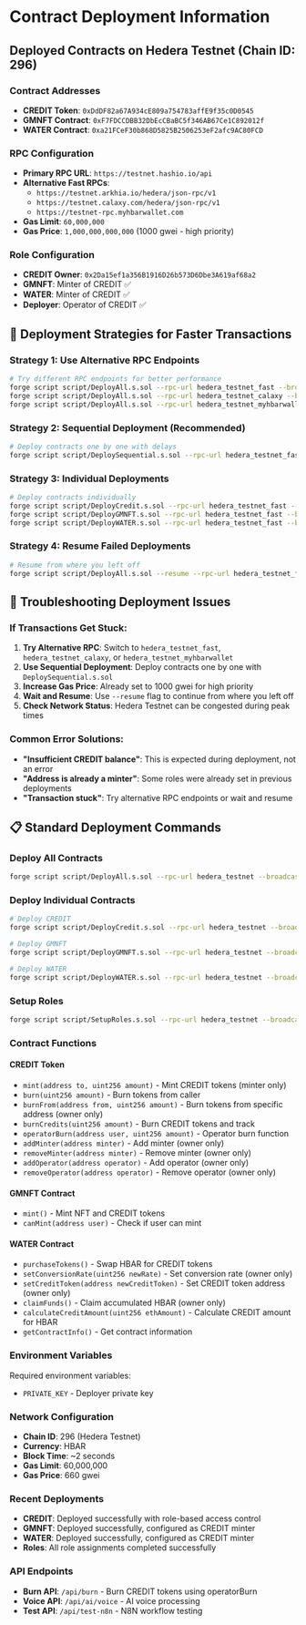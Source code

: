 # Contract Deployment Information

## Deployed Contracts on Hedera Testnet (Chain ID: 296)

### Contract Addresses

- **CREDIT Token**: `0xDdDF82a67A934cE809a754783affE9f35c0D0545`
- **GMNFT Contract**: `0xF7FDCCDBB32DbEcCBaBC5f346AB67Ce1C892012f`
- **WATER Contract**: `0xa21FCeF30b868D5825B2506253eF2afc9AC80FCD`

### RPC Configuration

- **Primary RPC URL**: `https://testnet.hashio.io/api`
- **Alternative Fast RPCs**:
  - `https://testnet.arkhia.io/hedera/json-rpc/v1`
  - `https://testnet.calaxy.com/hedera/json-rpc/v1`
  - `https://testnet-rpc.myhbarwallet.com`
- **Gas Limit**: `60,000,000`
- **Gas Price**: `1,000,000,000,000` (1000 gwei - high priority)

### Role Configuration

- **CREDIT Owner**: `0x2Da15ef1a356B1916D26b573D6Dbe3A619af68a2`
- **GMNFT**: Minter of CREDIT ✅
- **WATER**: Minter of CREDIT ✅
- **Deployer**: Operator of CREDIT ✅

## 🚀 Deployment Strategies for Faster Transactions

### Strategy 1: Use Alternative RPC Endpoints
```bash
# Try different RPC endpoints for better performance
forge script script/DeployAll.s.sol --rpc-url hedera_testnet_fast --broadcast --gas-limit 60000000
forge script script/DeployAll.s.sol --rpc-url hedera_testnet_calaxy --broadcast --gas-limit 60000000
forge script script/DeployAll.s.sol --rpc-url hedera_testnet_myhbarwallet --broadcast --gas-limit 60000000
```

### Strategy 2: Sequential Deployment (Recommended)
```bash
# Deploy contracts one by one with delays
forge script script/DeploySequential.s.sol --rpc-url hedera_testnet_fast --broadcast --gas-limit 60000000
```

### Strategy 3: Individual Deployments
```bash
# Deploy contracts individually
forge script script/DeployCredit.s.sol --rpc-url hedera_testnet_fast --broadcast --gas-limit 60000000
forge script script/DeployGMNFT.s.sol --rpc-url hedera_testnet_fast --broadcast --gas-limit 60000000
forge script script/DeployWATER.s.sol --rpc-url hedera_testnet_fast --broadcast --gas-limit 60000000
```

### Strategy 4: Resume Failed Deployments
```bash
# Resume from where you left off
forge script script/DeployAll.s.sol --resume --rpc-url hedera_testnet_fast --broadcast --gas-limit 60000000
```

## 🔧 Troubleshooting Deployment Issues

### If Transactions Get Stuck:
1. **Try Alternative RPC**: Switch to `hedera_testnet_fast`, `hedera_testnet_calaxy`, or `hedera_testnet_myhbarwallet`
2. **Use Sequential Deployment**: Deploy contracts one by one with `DeploySequential.s.sol`
3. **Increase Gas Price**: Already set to 1000 gwei for high priority
4. **Wait and Resume**: Use `--resume` flag to continue from where you left off
5. **Check Network Status**: Hedera Testnet can be congested during peak times

### Common Error Solutions:
- **"Insufficient CREDIT balance"**: This is expected during deployment, not an error
- **"Address is already a minter"**: Some roles were already set in previous deployments
- **"Transaction stuck"**: Try alternative RPC endpoints or wait and resume

## 📋 Standard Deployment Commands

### Deploy All Contracts
```bash
forge script script/DeployAll.s.sol --rpc-url hedera_testnet --broadcast --gas-limit 60000000
```

### Deploy Individual Contracts
```bash
# Deploy CREDIT
forge script script/DeployCredit.s.sol --rpc-url hedera_testnet --broadcast --gas-limit 60000000

# Deploy GMNFT
forge script script/DeployGMNFT.s.sol --rpc-url hedera_testnet --broadcast --gas-limit 60000000

# Deploy WATER
forge script script/DeployWATER.s.sol --rpc-url hedera_testnet --broadcast --gas-limit 60000000
```

### Setup Roles
```bash
forge script script/SetupRoles.s.sol --rpc-url hedera_testnet --broadcast --gas-limit 60000000
```

### Contract Functions

#### CREDIT Token
- `mint(address to, uint256 amount)` - Mint CREDIT tokens (minter only)
- `burn(uint256 amount)` - Burn tokens from caller
- `burnFrom(address from, uint256 amount)` - Burn tokens from specific address (owner only)
- `burnCredits(uint256 amount)` - Burn CREDIT tokens and track
- `operatorBurn(address user, uint256 amount)` - Operator burn function
- `addMinter(address minter)` - Add minter (owner only)
- `removeMinter(address minter)` - Remove minter (owner only)
- `addOperator(address operator)` - Add operator (owner only)
- `removeOperator(address operator)` - Remove operator (owner only)

#### GMNFT Contract
- `mint()` - Mint NFT and CREDIT tokens
- `canMint(address user)` - Check if user can mint

#### WATER Contract
- `purchaseTokens()` - Swap HBAR for CREDIT tokens
- `setConversionRate(uint256 newRate)` - Set conversion rate (owner only)
- `setCreditToken(address newCreditToken)` - Set CREDIT token address (owner only)
- `claimFunds()` - Claim accumulated HBAR (owner only)
- `calculateCreditAmount(uint256 ethAmount)` - Calculate CREDIT amount for HBAR
- `getContractInfo()` - Get contract information

### Environment Variables

Required environment variables:
- `PRIVATE_KEY` - Deployer private key

### Network Configuration

- **Chain ID**: 296 (Hedera Testnet)
- **Currency**: HBAR
- **Block Time**: ~2 seconds
- **Gas Limit**: 60,000,000
- **Gas Price**: 660 gwei

### Recent Deployments

- **CREDIT**: Deployed successfully with role-based access control
- **GMNFT**: Deployed successfully, configured as CREDIT minter
- **WATER**: Deployed successfully, configured as CREDIT minter
- **Roles**: All role assignments completed successfully

### API Endpoints

- **Burn API**: `/api/burn` - Burn CREDIT tokens using operatorBurn
- **Voice API**: `/api/ai/voice` - AI voice processing
- **Test API**: `/api/test-n8n` - N8N workflow testing 